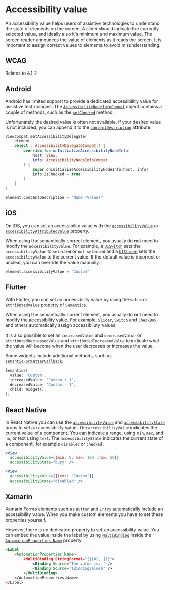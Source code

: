 # Accessibility value

An accessibility value helps users of assistive technologies to understand the state of elements on the screen. A slider should indicate the currently selected value, and ideally also it's minimum and maximum value. The screen reader announces the value of elements as it reads the screen. It is important to assign correct values to elements to avoid misunderstanding.

## WCAG

Relates to 4.1.2

## Android

Android has limited support to provide a dedicated accessibility value for assistive technologies. The [`AccessibilityNodeInfoCompat`](https://developer.android.com/reference/androidx/core/view/accessibility/AccessibilityNodeInfoCompat) object contains a couple of methods, such as the [`setChecked`](https://developer.android.com/reference/kotlin/androidx/core/view/accessibility/AccessibilityNodeInfoCompat#setchecked) method.

Unfortunately the desired value is often not available. If your desired value is not included, you can append it to the [`contentDescription`](https://developer.android.com/reference/android/view/View.html#attr_android:contentDescription) attribute.

```kotlin
ViewCompat.setAccessibilityDelegate(
    element,
    object : AccessibilityDelegateCompat() {
        override fun onInitializeAccessibilityNodeInfo(
            host: View,
            info: AccessibilityNodeInfoCompat
        ) {
            super.onInitializeAccessibilityNodeInfo(host, info)
            info.isChecked = true
        }
    }
)

element.contentDescription = "Name (Value)"
```

## iOS

On iOS, you can set an accessibility value with the [`accessibilityValue`](https://developer.apple.com/documentation/uikit/uiaccessibilityelement/1619583-accessibilityvalue) or [`accessibilityAttributedValue`](https://developer.apple.com/documentation/objectivec/nsobject/2866105-accessibilityattributedvalue/) property.

When using the semantically correct element, you usually do not need to modify the `accessibilityValue`. For example, a [`UISwitch`](https://developer.apple.com/documentation/uikit/uiswitch) sets the `accessibilityValue` to `selected` or `not selected` and a [`UISlider`](https://developer.apple.com/documentation/uikit/uislider) sets the `accessibilityValue` to the current value. If the default value is incorrect or unclear, you can override the value manually.

```swift
element.accessibilityValue = "Custom"
```

## Flutter

With Flutter, you can set an accessibility value by using the `value` or `attributedValue` property of [`Semantics`](https://api.flutter.dev/flutter/widgets/Semantics/Semantics.html).

When using the semantically correct element, you usually do not need to modify the accessibility value. For example, [`Slider`](https://api.flutter.dev/flutter/material/Slider-class.html), [`Switch`](https://api.flutter.dev/flutter/material/Switch-class.html) and [`CheckBox`](https://api.flutter.dev/flutter/material/Checkbox-class.html), and others automatically assign accessibiluty values.

It is also possible to set an `increasedValue` and `decreasedValue` or `attributedDecreasedValue` and `attributedIncreasedValue` to indicate what the value will become when the user decreases or increases the value.

Some widgets include additional methods, such as [`semanticFormatterCallback`](https://api.flutter.dev/flutter/material/Slider/semanticFormatterCallback.html).

```dart
Semantics(
  value: 'Custom',
  increasedValue: 'Custom + 1',
  decreasedValue: 'Custom - 1',
  child: Widget(),
);      
```

## React Native

In React Native you can use the [`accessibilityValue`](https://reactnative.dev/docs/accessibility#accessibilityvalue) and [`accessibilityState`](https://reactnative.dev/docs/accessibility#accessibilitystate) props to set an accessibility value. The `accessibilityValue` indicates the current value of a component. You can indicate a range, using `min`, `max`, and `no`, or text using `text`. The `accessibilityState` indicates the current state of a component, for example `disabled` or `checked`.

```jsx
<View
  accessibilityValue={{min: 0, max: 100, now: 50}}
  accessibilityState="busy" />

<View 
  accessibilityValue={{text: "Custom"}}
  accessibilityState="disabled" />
```

## Xamarin

Xamarin Forms elements such as [`Button`](https://docs.microsoft.com/en-us/xamarin/xamarin-forms/user-interface/button) and [`Entry`](https://docs.microsoft.com/en-us/xamarin/xamarin-forms/user-interface/text/entry) automatically include an accessibility value. When you make custom elements you have to set these properties yourself.

However, there is no dedicated property to set an accessibility value. You can embed the value inside the label by using [`MultiBinding`](https://docs.microsoft.com/en-us/xamarin/xamarin-forms/app-fundamentals/data-binding/multibinding) inside the [`AutomationProperties.Name`](https://docs.microsoft.com/en-us/xamarin/xamarin-forms/app-fundamentals/accessibility/automation-properties#automationpropertiesname) property.

```xml
<Label
    <AutomationProperties.Name>
        <MultiBinding StringFormat="{}{0}, {1}">
            <Binding Source="The value is: " />
            <Binding Source="{BindingValue}" />
        </MultiBinding>
    </AutomationProperties.Name>
</Label>
```
